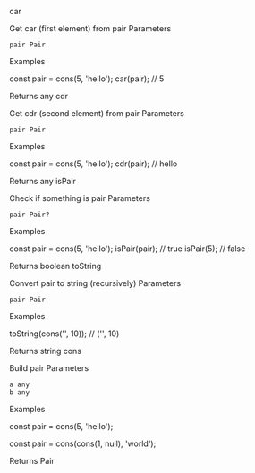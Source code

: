 car

Get car (first element) from pair
Parameters

    pair Pair

Examples

const pair = cons(5, 'hello');
car(pair); // 5

Returns any
cdr

Get cdr (second element) from pair
Parameters

    pair Pair

Examples

const pair = cons(5, 'hello');
cdr(pair); // hello

Returns any
isPair

Check if something is pair
Parameters

    pair Pair?

Examples

const pair = cons(5, 'hello');
isPair(pair); // true
isPair(5); // false

Returns boolean
toString

Convert pair to string (recursively)
Parameters

    pair Pair

Examples

toString(cons('', 10)); // ('', 10)

Returns string
cons

Build pair
Parameters

    a any
    b any

Examples

const pair = cons(5, 'hello');

const pair = cons(cons(1, null), 'world');

Returns Pair